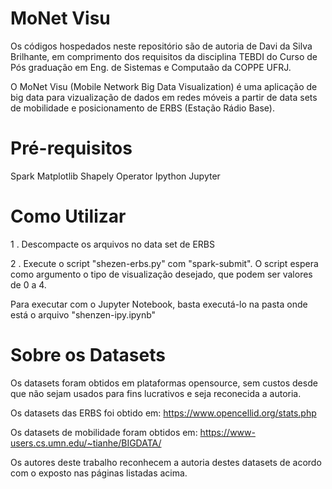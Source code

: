 # MoNet Visu
Os códigos hospedados neste repositório são de autoria de Davi da Silva Brilhante, em comprimento dos requisitos da disciplina 
TEBDI do Curso de Pós graduação em Eng. de Sistemas e Computaão da COPPE UFRJ.

O MoNet Visu (Mobile Network Big Data Visualization) é uma aplicação de big data para vizualização de dados em redes móveis a 
partir de data sets de mobilidade e posicionamento de ERBS (Estação Rádio Base).

# Pré-requisitos
  Spark
  Matplotlib
  Shapely
  Operator
  Ipython
  Jupyter

# Como Utilizar
1 . Descompacte os arquivos no data set de ERBS

2 . Execute o script "shezen-erbs.py" com "spark-submit". O script espera como argumento o tipo de visualização desejado, que podem ser valores de 0 a 4.

Para executar com o Jupyter Notebook, basta executá-lo na pasta onde está o arquivo "shenzen-ipy.ipynb"

# Sobre os Datasets
Os datasets foram obtidos em plataformas opensource, sem custos desde que não sejam usados para fins lucrativos e seja reconecida
a autoria.

Os datasets das ERBS foi obtido em: https://www.opencellid.org/stats.php

Os datasets de mobilidade foram obtidos em: https://www-users.cs.umn.edu/~tianhe/BIGDATA/

Os autores deste trabalho reconhecem a autoria destes datasets de acordo com o exposto nas páginas listadas acima.
